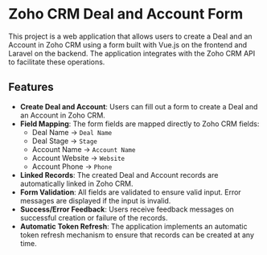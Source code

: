 # Zoho CRM Deal and Account Form

This project is a web application that allows users to create a Deal and an Account in Zoho CRM using a form built with Vue.js on the frontend and Laravel on the backend. The application integrates with the Zoho CRM API to facilitate these operations.

## Features

-   **Create Deal and Account**: Users can fill out a form to create a Deal and an Account in Zoho CRM.
-   **Field Mapping**: The form fields are mapped directly to Zoho CRM fields:
    -   Deal Name -> `Deal Name`
    -   Deal Stage -> `Stage`
    -   Account Name -> `Account Name`
    -   Account Website -> `Website`
    -   Account Phone -> `Phone`
-   **Linked Records**: The created Deal and Account records are automatically linked in Zoho CRM.
-   **Form Validation**: All fields are validated to ensure valid input. Error messages are displayed if the input is invalid.
-   **Success/Error Feedback**: Users receive feedback messages on successful creation or failure of the records.
-   **Automatic Token Refresh**: The application implements an automatic token refresh mechanism to ensure that records can be created at any time.
